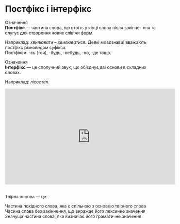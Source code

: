 # Постфікс і інтерфікс


<div class="space">
<div class="eoz-wrap">
<span class="eoz">Означення</span>
<div class="eoz-text">
<b>Постфікс</b> — частина слова, що стоїть у кiнцi слова пiсля закiнче- ння та слугує для створення нових слiв чи форм.
</div>
</div>
</div>

Наприклад: <i>хвилювати – хвилюватися</i>. Деякi мовознавцi вважають постфiкс рiзновидом суфiкса.<br/>
Постфiкси: -сь (-ся), -будь, -небудь, -но, -де тощо.




<div class="space">
<div class="eoz-wrap">
<span class="eoz">Означення</span>
<div class="eoz-text">
<b>Інтерфікс</b> — це сполучний звук, що об’єднує двi основи в складних словах.
</div>
</div>
</div>


Наприклад: <i>лiсостеп</i>.

<div class="fluidMedia">
<iframe align="center" width="560" height="315" src="https://www.youtube.com/embed/VxpX0V-9fsE" frameborder="0" allowfullscreen></iframe>
</div>
<div class="popup">
</div>

<br>
<quiz correctLabel="correct" incorrectLabel="incorrect" checkLabel="check">
    <question text="">
        <p>Твірна основа — це:</p>
        <answer>Частина похідного слова, яка є спільною з основою твірного слова</answer>
        <answer correct>Часина слова без закінчення, що виражає його лексичне значення</answer>
        <answer>Значуща частина слова, яка визначає його граматичне значення</answer>
    </question>
</quiz>